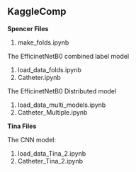 ## KaggleComp

<strong>Spencer Files</strong>
<ol>
  <li>make_folds.ipynb</li>
</ol>

<p>The EfficinetNetB0 combined label model</p>

<ol>
  <li>load_data_folds.ipynb</li>
  <li>Catheter.ipynb</li>
</ol>

<p>The EfficinetNetB0 Distributed model</p>
<ol>
  <li>load_data_multi_models.ipynb</li>
  <li>Catheter_Multiple.ipynb</li>
</ol>

<strong>Tina Files</strong>
<p>The CNN model:</p>

<ol>
  <li>load_data_Tina_2.ipynb</li>
  <li>Catheter_Tina_2.ipynb</li>
</ol>


